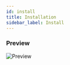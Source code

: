 ```yaml
---
id: install
title: Installation
sidebar_label: Install
---
```


### Preview

![Preview](/img/about-preview.png)